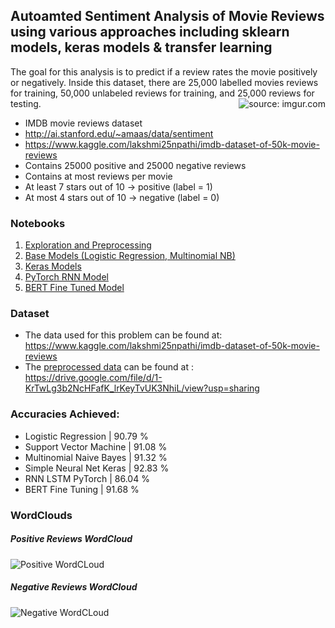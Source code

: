 ## Autoamted Sentiment Analysis of Movie Reviews using various approaches including sklearn models, keras models & transfer learning
The goal for this analysis is to predict if a review rates the movie positively or negatively. Inside this dataset, there are 25,000 labelled movies reviews for training, 50,000 unlabeled reviews for training, and 25,000 reviews for testing.
<a href="https://imgur.com/FfdEBRz"><img src="https://i.imgur.com/FfdEBRzm.png" title="source: imgur.com" align="right"></a>
- IMDB movie reviews dataset
- http://ai.stanford.edu/~amaas/data/sentiment
- https://www.kaggle.com/lakshmi25npathi/imdb-dataset-of-50k-movie-reviews
- Contains 25000 positive and 25000 negative reviews
- Contains at most reviews per movie
- At least 7 stars out of 10 &rarr; positive (label = 1)
- At most 4 stars out of 10 &rarr; negative (label = 0)


### <h3 align = "left">Notebooks</h3>
1. [Exploration and Preprocessing](https://github.com/SuryaPradeepM/Comprehensive-Sentiment-Analysis-of-Movie-Reviews-IMDB-dataset/blob/master/Data_exploration_Preprocess.ipynb)
2. [Base Models (Logistic Regression, Multinomial NB)](https://github.com/SuryaPradeepM/Comprehensive-Sentiment-Analysis-of-Movie-Reviews-IMDB-dataset/blob/master/Base_models_predictions.ipynb)
3. [Keras Models](https://github.com/SuryaPradeepM/Comprehensive-Sentiment-Analysis-of-Movie-Reviews-IMDB-dataset/blob/master/Keras_Models_predictions.ipynb)
4. [PyTorch RNN Model](https://github.com/SuryaPradeepM/Comprehensive-Sentiment-Analysis-of-Movie-Reviews-IMDB-dataset/blob/master/PyTorch_RNN_predictions.ipynb)
5. [BERT Fine Tuned Model](https://github.com/SuryaPradeepM/Comprehensive-Sentiment-Analysis-of-Movie-Reviews-IMDB-dataset/blob/master/Bert_model_predictions.ipynb)


### <h3 align = "left">Dataset </h3>
* The data used for this problem can be found at: https://www.kaggle.com/lakshmi25npathi/imdb-dataset-of-50k-movie-reviews
* The [preprocessed data]() can be found at : https://drive.google.com/file/d/1-KrTwLg3b2NcHFafK_lrKeyTvUK3NhiL/view?usp=sharing


### <h3 align = "left">Accuracies Achieved: </h3>
* Logistic Regression | 90.79 %
* Support Vector Machine | 91.08 %
* Multinomial Naive Bayes | 91.32 %
* Simple Neural Net Keras | 92.83 %
* RNN LSTM PyTorch | 86.04 %
* BERT Fine Tuning | 91.68 %

### <h3 align = "left">WordClouds</h3>
##### Positive Reviews WordCloud
![Positive WordCLoud](https://github.com/SuryaPradeepM/Comprehensive-Sentiment-Analysis-of-Movie-Reviews-IMDB-dataset/blob/master/images/Positive%20Reviews%20WordCloud.png)
##### Negative Reviews WordCloud
![Negative WordCLoud](https://github.com/SuryaPradeepM/Comprehensive-Sentiment-Analysis-of-Movie-Reviews-IMDB-dataset/blob/master/images/Negative%20Reviews%20WordCloud.png)

